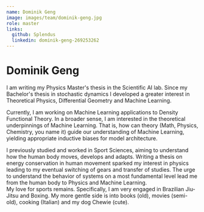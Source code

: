 ```yaml
---
name: Dominik Geng
image: images/team/dominik-geng.jpg
role: master
links:
  github: Splendus
  linkedin: dominik-geng-269253262
---
```


# Dominik Geng

I am writing my Physics Master's thesis in the Scientific AI lab. Since my Bachelor's thesis in stochastic dynamics I developed a greater interest in Theoretical Physics, Differential Geometry and Machine Learning.

Currently, I am working on Machine Learning applications to Density Functional Theory. In a broader sense, I am interested in the theoretical underpinnings of Machine Learning. That is, how can theory (Math, Physics, Chemistry, you name it) guide our understanding of Machine Learning, yielding appropriate inductive biases for model architecture. 

I previously studied and worked in Sport Sciences, aiming to understand how the human body moves, develops and adapts. Writing a thesis on energy conservation in human movement sparked my interest in physics leading to my eventual switching of gears and transfer of studies. The urge to understand the behavior of systems on a most fundamental level lead me from the human body to Physics and Machine Learning. <br>
My love for sports remains. Specifically, I am very engaged in Brazilian Jiu-Jitsu and Boxing. My more gentle side is into books (old), movies (semi-old), cooking (Italian) and my dog Chewie (cute).

